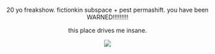 <div align="center">

20 yo freakshow. fictionkin
subspace + pest permashift. you have been WARNED!!!!!!!!!

this place drives me insane.

</div>

<div align="center">

  ![](https://komarev.com/ghpvc/?username=rozzychill&color=fd2f00&style=plastic&label=eggs)
  
</div>
